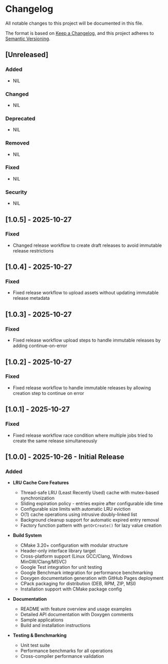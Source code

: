 # Changelog

All notable changes to this project will be documented in this file.

The format is based on [Keep a Changelog](https://keepachangelog.com/en/1.1.0/),
and this project adheres to [Semantic Versioning](https://semver.org/spec/v2.0.0.html).

## [Unreleased]

### Added

- NIL

### Changed

- NIL

### Deprecated

- NIL

### Removed

- NIL

### Fixed

- NIL

### Security

- NIL

## [1.0.5] - 2025-10-27

### Fixed

- Changed release workflow to create draft releases to avoid immutable release restrictions

## [1.0.4] - 2025-10-27

### Fixed

- Fixed release workflow to upload assets without updating immutable release metadata

## [1.0.3] - 2025-10-27

### Fixed

- Fixed release workflow upload steps to handle immutable releases by adding continue-on-error

## [1.0.2] - 2025-10-27

### Fixed

- Fixed release workflow to handle immutable releases by allowing creation step to continue on error

## [1.0.1] - 2025-10-27

### Fixed

- Fixed release workflow race condition where multiple jobs tried to create the same release simultaneously

## [1.0.0] - 2025-10-26 - Initial Release

### Added

- **LRU Cache Core Features**

  - Thread-safe LRU (Least Recently Used) cache with mutex-based synchronization
  - Sliding expiration policy - entries expire after configurable idle time
  - Configurable size limits with automatic LRU eviction
  - O(1) cache operations using intrusive doubly-linked list
  - Background cleanup support for automatic expired entry removal
  - Factory function pattern with `getOrCreate()` for lazy value creation

- **Build System**

  - CMake 3.20+ configuration with modular structure
  - Header-only interface library target
  - Cross-platform support (Linux GCC/Clang, Windows MinGW/Clang/MSVC)
  - Google Test integration for unit testing
  - Google Benchmark integration for performance benchmarking
  - Doxygen documentation generation with GitHub Pages deployment
  - CPack packaging for distribution (DEB, RPM, ZIP, MSI)
  - Installation support with CMake package config

- **Documentation**

  - README with feature overview and usage examples
  - Detailed API documentation with Doxygen comments
  - Sample applications
  - Build and installation instructions

- **Testing & Benchmarking**

  - Unit test suite
  - Performance benchmarks for all operations
  - Cross-compiler performance validation
